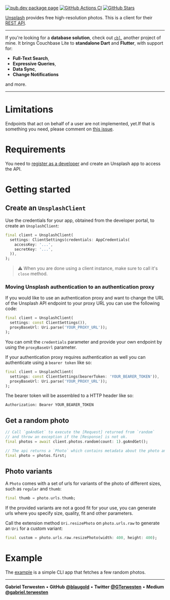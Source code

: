 [![pub.dev package page](https://badgen.net/pub/v/unsplash_client)](https://pub.dev/packages/unsplash_client)
[![GitHub Actions CI](https://github.com/blaugold/unsplash_client/actions/workflows/ci.yml/badge.svg)](https://github.com/blaugold/unsplash_client/actions/workflows/ci.yml)
[![GitHub Stars](https://badgen.net/github/stars/blaugold/unsplash_client)](https://github.com/blaugold/unsplash_client/stargazers)

[Unsplash][unsplash] provides free high-resolution photos. This is a client for
their [REST API][unsplash api].

---

If you're looking for a **database solution**, check out
[`cbl`](https://pub.dev/packages/cbl), another project of mine. It brings
Couchbase Lite to **standalone Dart** and **Flutter**, with support for:

- **Full-Text Search**,
- **Expressive Queries**,
- **Data Sync**,
- **Change Notifications**

and more.

---

# Limitations

Endpoints that act on behalf of a user are not implemented, yet.If that is
something you need, please comment on
[this issue](https://github.com/blaugold/unsplash_client/issues/5).

# Requirements

You need to [register as a developer][unsplash developer portal] and create an
Unsplash app to access the API.

# Getting started

## Create an `UnsplashClient`

Use the credentials for your app, obtained from the developer portal, to create
an `UnsplashClient`:

```dart
final client = UnsplashClient(
  settings: ClientSettings(credentials: AppCredentials(
    accessKey: '...',
    secretKey: '...',
  )),
);
```

> :warning: When you are done using a client instance, make sure to call it's
> `close` method.

### Moving Unsplash authentication to an authentication proxy

If you would like to use an authentication proxy and want to change the URL of the 
Unsplash API endpoint to your proxy URL you can use the following code:

```dart
final client = UnsplashClient(
  settings: const ClientSettings()),
  proxyBaseUrl: Uri.parse('YOUR_PROXY_URL'));
);
```
You can omit the `credentials` parameter and provide your own endpoint by 
using the `proxyBaseUrl` parameter.

If your authentication proxy requires authentication as well you can authenticate using a `bearer token` like so:
```dart
final client = UnsplashClient(
  settings: const ClientSettings(bearerToken: 'YOUR_BEARER_TOKEN')),
  proxyBaseUrl: Uri.parse('YOUR_PROXY_URL'));
);
```
The bearer token will be assembled to a HTTP header like so:
```
Authorization: Bearer YOUR_BEARER_TOKEN
```

## Get a random photo

```dart
// Call `goAndGet` to execute the [Request] returned from `random`
// and throw an exception if the [Response] is not ok.
final photos = await client.photos.random(count: 1).goAndGet();

// The api returns a `Photo` which contains metadata about the photo and urls to download it.
final photo = photos.first;
```

## Photo variants

A `Photo` comes with a set of urls for variants of the photo of different sizes,
such as `regular` and `thumb`:

```dart
final thumb = photo.urls.thumb;
```

If the provided variants are not a good fit for your use, you can generate urls
where you specify size, quality, fit and other parameters.

Call the extension method `Uri.resizePhoto` on `photo.urls.raw` to generate an
`Uri` for a custom variant:

```dart
final custom = photo.urls.raw.resizePhoto(width: 400, height: 400);
```

# Example

The [example](https://pub.dev/packages/unsplash_client/example) is a simple CLI
app that fetches a few random photos.

---

**Gabriel Terwesten** &bullet; **GitHub**
**[@blaugold](https://github.com/blaugold)** &bullet; **Twitter**
**[@GTerwesten](https://twitter.com/GTerwesten)** &bullet; **Medium**
**[@gabriel.terwesten](https://medium.com/@gabriel.terwesten)**

[unsplash api]: https://unsplash.com/documentation
[unsplash]: https://unsplash.com/
[unsplash developer portal]: https://unsplash.com/developers
